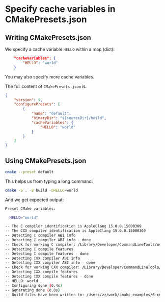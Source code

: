 # Specify cache variables in CMakePresets.json

## Writing CMakePresets.json

We specify a cache variable `HELLO` within a map (dict):
```json
    "cacheVariables": {
        "HELLO": "world"
    }
```
You may also specify more cache variables.


The full content of `CMakePresets.json` is:
```json
{
    "version": 9,
    "configurePresets": [
        {
            "name": "default",
            "binaryDir": "${sourceDir}/build",
            "cacheVariables": {
                "HELLO": "world"
            }
        }
    ]
}
```

## Using CMakePresets.json

```bash
cmake --preset default
```

This helps us from typing a long command:
```bash
cmake -S . -B build -DHELLO=world
```

And we get expected output:
```bash
Preset CMake variables:

  HELLO="world"

-- The C compiler identification is AppleClang 15.0.0.15000309
-- The CXX compiler identification is AppleClang 15.0.0.15000309
-- Detecting C compiler ABI info
-- Detecting C compiler ABI info - done
-- Check for working C compiler: /Library/Developer/CommandLineTools/usr/bin/cc - skipped
-- Detecting C compile features
-- Detecting C compile features - done
-- Detecting CXX compiler ABI info
-- Detecting CXX compiler ABI info - done
-- Check for working CXX compiler: /Library/Developer/CommandLineTools/usr/bin/c++ - skipped
-- Detecting CXX compile features
-- Detecting CXX compile features - done
-- HELLO: world
-- Configuring done (0.4s)
-- Generating done (0.0s)
-- Build files have been written to: /Users/zz/work/cmake_examples/6-cmake-presets/3-specify-cache-variables/build
```
